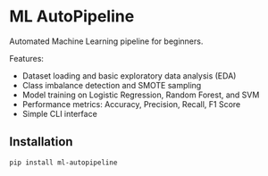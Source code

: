 # ML AutoPipeline

Automated Machine Learning pipeline for beginners.

Features:
- Dataset loading and basic exploratory data analysis (EDA)
- Class imbalance detection and SMOTE sampling
- Model training on Logistic Regression, Random Forest, and SVM
- Performance metrics: Accuracy, Precision, Recall, F1 Score
- Simple CLI interface

## Installation

```bash
pip install ml-autopipeline

